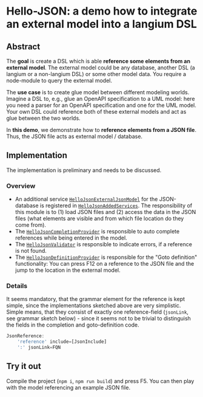 # Hello-JSON: a demo how to integrate an external model into a langium DSL

## Abstract

The **goal** is create a DSL which is able **reference some elements from an external model**. The external model could be any database, another DSL (a langium or a non-langium DSL) or some other model data. You require a node-module to query the external model.

The **use case** is to create glue model between different modeling worlds. Imagine a DSL to, e.g., glue an OpenAPI specification to a UML model: here you need a parser for an OpenAPI specification and one for the UML model. Your own DSL could reference both of these external models and act as glue between the two worlds.

In **this demo**, we demonstrate how to **reference elements from a JSON file**. Thus, the JSON file acts as external model / database.

## Implementation

The implementation is preliminary and needs to be discussed.

### Overview

* An additional service [`HelloJsonExternalJsonModel`](./src/language-server/hello-json-external-model.ts) for the JSON-database is registered in [`HelloJsonAddedServices`](./src/language-server/hello-json-module.ts). The responsibility of this module is to (1) load JSON files and (2) access the data in the JSON files (what elements are visible and from which file location do they come from).
* The [`HelloJsonCompletionProvider`](./src/language-server/hello-json-completion.ts) is responsible to auto complete references while being entered in the model.
* The [`HelloJsonValidator`](./src/language-server/hello-json-validator.ts) is responsible to indicate errors, if a reference is not found.
* The [`HelloJsonDefinitionProvider`](./src/language-server/hello-json-definition.ts) is responsible for the "Goto definition" functionality: You can press F12 on a reference to the JSON file and the jump to the location in the external model.

### Details

It seems mandatory, that the grammar element for the reference is kept simple, since the implementations sketched above are very simplistic. Simple means, that they consist of exactly one reference-field (`jsonLink`, see grammar sketch below) - since it seems not to be trivial to distinguish the fields in the completion and goto-definition code.

```ts
JsonReference:
    'reference' include=[JsonInclude]
    ':' jsonLink=FQN
```

## Try it out

Compile the project (`npm i`, `npm run build`) and press F5. You can then play with the model referencing an example JSON file.
